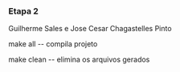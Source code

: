 ### Etapa 2

Guilherme Sales e Jose Cesar Chagastelles Pinto

make all  -- compila projeto

make clean  -- elimina os arquivos gerados

